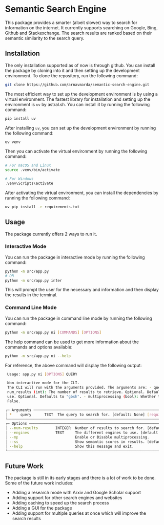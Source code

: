 # Semantic Search Engine

This package provides a smarter (albeit slower) way to search for information on the internet. It currently supports searching on Google, Bing, Github and Stackexchange. The search results are ranked based on their semantic similarity to the search query. 

## Installation

The only installation supported as of now is through github. You can install the package by cloning into it and then setting up the development environment. To clone the repository, run the following command:

```bash
git clone https://github.com/arnavmarda/semantic-search-engine.git
```

The most efficient way to set up the development environment is by using a virtual environment. The fastest library for installation and setting up the environment is `uv` by astral.sh. You can install it by running the following command:

```bash
pip install uv
```

After installing `uv`, you can set up the development environment by running the following command:

```bash
uv venv
```

Then you can activate the virtual environment by running the following command:

```bash
# For macOS and Linux
source .venv/bin/activate

# For Windows
.venv\Scripts\activate
```

After activating the virtual environment, you can install the dependencies by running the following command:

```bash
uv pip install -r requirements.txt
```

## Usage
The package currently offers 2 ways to run it. 

### Interactive Mode
You can run the package in interactive mode by running the following command:

```bash
python -m src/app.py
# OR
python -m src/app.py inter
```
This will prompt the user for the necessary and information and then display the results in the terminal.

### Command Line Mode
You can run the package in command line mode by running the following command:

```bash
python -m src/app.py ni [COMMANDS] [OPTIONS]
```

The help command can be used to get more information about the commands and options available:

```bash
python -m src/app.py ni --help
```

For reference, the above command will display the following output:

```bash
 Usage: app.py ni [OPTIONS] QUERY

 Non-interactive mode for the CLI.
 The CLI will run with the arguments provided. The arguments are: - query (str): The query to search for. Required. -
 num_results (int): The number of results to retrieve. Optional. Defaults to 10. - engines (str): The search engines to
 use. Optional. Defaults to "gbsh". - multiprocessing (bool): Whether to use multiprocessing. Optional. Defaults to
 False.

╭─ Arguments ────────────────────────────────────────────────────────────────────────────────────────────────────────────╮
│ *    query      TEXT  The query to search for. [default: None] [required]                                              │
╰────────────────────────────────────────────────────────────────────────────────────────────────────────────────────────╯
╭─ Options ──────────────────────────────────────────────────────────────────────────────────────────────────────────────╮
│ --num-results        INTEGER  Number of results to search for. [default: 10]                                           │
│ --engines            TEXT     The different engines to use. [default: gbsh]                                            │
│ --mp                          Enable or Disable multiprocessing.                                                       │
│ --ss                          Show semantic scores in results. [default: True]                                         │
│ --help                        Show this message and exit.                                                              │
╰────────────────────────────────────────────────────────────────────────────────────────────────────────────────────────╯
```

## Future Work
The package is still in its early stages and there is a lot of work to be done. Some of the future work includes:
 - Adding a research mode with Arxiv and Google Scholar support
 - Adding support for other search engines and websites
 - Adding caching to speed up the search process
 - Adding a GUI for the package
 - Adding support for multiple queries at once which will improve the search results